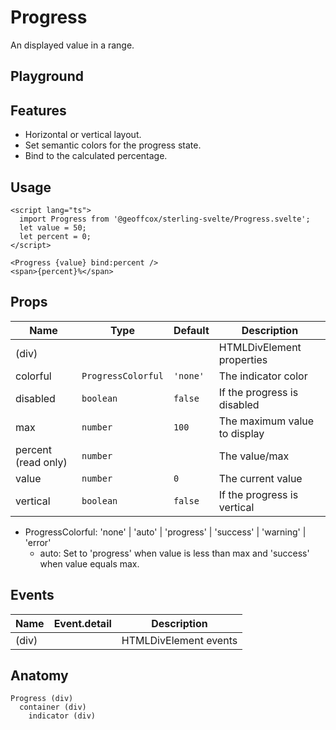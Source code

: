 # Progress

An displayed value in a range.

<script>
    import Playground from './ProgressPlayground.svelte';
</script>

## Playground

<Playground />

## Features

- Horizontal or vertical layout.
- Set semantic colors for the progress state.
- Bind to the calculated percentage.

## Usage

```svelte
<script lang="ts">
  import Progress from '@geoffcox/sterling-svelte/Progress.svelte';
  let value = 50;
  let percent = 0;
</script>

<Progress {value} bind:percent />
<span>{percent}%</span>
```

## Props

| Name                | Type               | Default  | Description                  |
| ------------------- | ------------------ | -------- | ---------------------------- |
| (div)               |                    |          | HTMLDivElement properties    |
| colorful            | `ProgressColorful` | `'none'` | The indicator color          |
| disabled            | `boolean`          | `false`  | If the progress is disabled  |
| max                 | `number`           | `100`    | The maximum value to display |
| percent (read only) | `number`           |          | The value/max                |
| value               | `number`           | `0`      | The current value            |
| vertical            | `boolean`          | `false`  | If the progress is vertical  |

- ProgressColorful: 'none' | 'auto' | 'progress' | 'success' | 'warning' | 'error'
  - auto: Set to 'progress' when value is less than max and 'success' when value equals max.

## Events

| Name  | Event.detail | Description           |
| ----- | ------------ | --------------------- |
| (div) |              | HTMLDivElement events |

## Anatomy

```
Progress (div)
  container (div)
    indicator (div)
```
